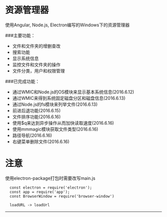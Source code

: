 # 资源管理器
  使用Angular, Node.js, Electron编写的Windows下的资源管理器

###主要功能：

  - 文件和文件夹的增删查改
  - 搜索功能
  - 显示系统信息
  - 监控文件和文件夹的操作
  - 文件分类，用户和权限管理

###已完成功能：

  - 通过WMIC和Node.js的OS模块来显示基本系统信息(2016.6.12)
  - 通过WMIC来得到系统固定磁盘分区和磁盘信息(2016.6.13)
  - 通过Node.js的fs模块来列举文件(2016.6.13)
  - 前进后退功能(2016.6.15)
  - 文件排序功能(2016.6.16)
  - 使用$q来达到异步操作从而加快读取速度(2016.6.16)
  - 使用mmmagic模块获取文件类型(2016.6.16)
  - 路径导航(2016.6.16)
  - 右键菜单删除文件(2016.6.16)

# 注意
  使用electron-package打包时需要改写main.js

  ```
    const electron = require('electron');
    const app = require('app');
    const BrowserWindow = require('browser-window')

    loadURL -> loadUrl
 ```

 ---
